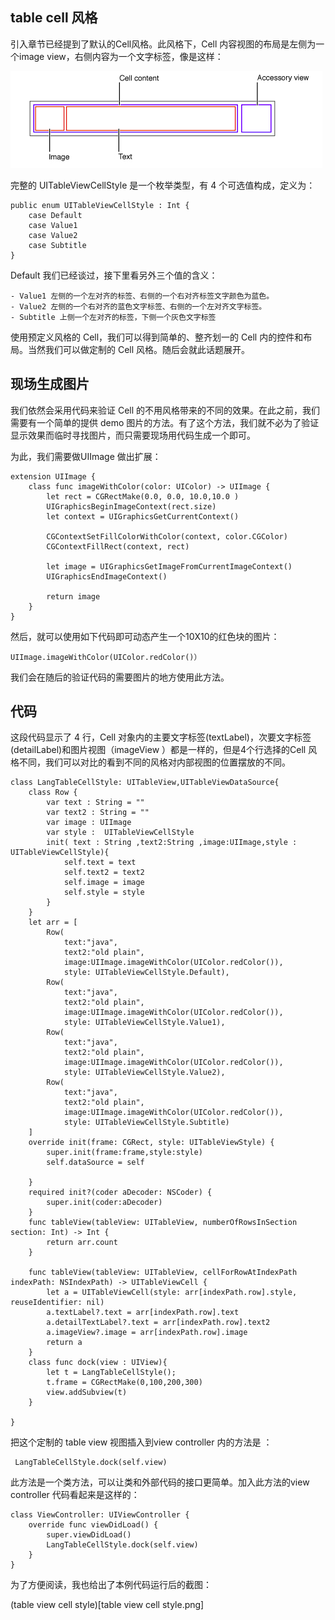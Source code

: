 ## table cell 风格

引入章节已经提到了默认的Cell风格。此风格下，Cell 内容视图的布局是左侧为一个image view，右侧内容为一个文字标签，像是这样：

![cell default style layout](cell3.png)


完整的 UITableViewCellStyle 是一个枚举类型，有 4 个可选值构成，定义为：

    public enum UITableViewCellStyle : Int {        
        case Default
        case Value1 
        case Value2 
        case Subtitle 
    }

Default 我们已经谈过，接下里看另外三个值的含义：

    - Value1 左侧的一个左对齐的标签、右侧的一个右对齐标签文字颜色为蓝色。
    - Value2 左侧的一个右对齐的蓝色文字标签、右侧的一个左对齐文字标签。
    - Subtitle 上侧一个左对齐的标签，下侧一个灰色文字标签

使用预定义风格的 Cell，我们可以得到简单的、整齐划一的 Cell 内的控件和布局。当然我们可以做定制的 Cell 风格。随后会就此话题展开。

## 现场生成图片

我们依然会采用代码来验证 Cell 的不用风格带来的不同的效果。在此之前，我们需要有一个简单的提供 demo 图片的方法。有了这个方法，我们就不必为了验证显示效果而临时寻找图片，而只需要现场用代码生成一个即可。

为此，我们需要做UIImage 做出扩展：

    extension UIImage {
        class func imageWithColor(color: UIColor) -> UIImage {
            let rect = CGRectMake(0.0, 0.0, 10.0,10.0 )
            UIGraphicsBeginImageContext(rect.size)
            let context = UIGraphicsGetCurrentContext()
            
            CGContextSetFillColorWithColor(context, color.CGColor)
            CGContextFillRect(context, rect)
            
            let image = UIGraphicsGetImageFromCurrentImageContext()
            UIGraphicsEndImageContext()
            
            return image
        }
    }

然后，就可以使用如下代码即可动态产生一个10X10的红色块的图片：

    UIImage.imageWithColor(UIColor.redColor()）

我们会在随后的验证代码的需要图片的地方使用此方法。


## 代码

这段代码显示了 4 行，Cell 对象内的主要文字标签(textLabel)，次要文字标签(detailLabel)和图片视图（imageView ）都是一样的，但是4个行选择的Cell 风格不同，我们可以对比的看到不同的风格对内部视图的位置摆放的不同。

    class LangTableCellStyle: UITableView,UITableViewDataSource{
        class Row {
            var text : String = ""
            var text2 : String = ""
            var image : UIImage
            var style :  UITableViewCellStyle
            init( text : String ,text2:String ,image:UIImage,style :  UITableViewCellStyle){
                self.text = text
                self.text2 = text2
                self.image = image
                self.style = style
            }
        }
        let arr = [
            Row(
                text:"java",
                text2:"old plain",
                image:UIImage.imageWithColor(UIColor.redColor()),
                style: UITableViewCellStyle.Default),
            Row(
                text:"java",
                text2:"old plain",
                image:UIImage.imageWithColor(UIColor.redColor()),
                style: UITableViewCellStyle.Value1),
            Row(
                text:"java",
                text2:"old plain",
                image:UIImage.imageWithColor(UIColor.redColor()),
                style: UITableViewCellStyle.Value2),
            Row(
                text:"java",
                text2:"old plain",
                image:UIImage.imageWithColor(UIColor.redColor()),
                style: UITableViewCellStyle.Subtitle)
        ]
        override init(frame: CGRect, style: UITableViewStyle) {
            super.init(frame:frame,style:style)
            self.dataSource = self
            
        }
        required init?(coder aDecoder: NSCoder) {
            super.init(coder:aDecoder)
        }
        func tableView(tableView: UITableView, numberOfRowsInSection section: Int) -> Int {
            return arr.count
        }
        
        func tableView(tableView: UITableView, cellForRowAtIndexPath indexPath: NSIndexPath) -> UITableViewCell {
            let a = UITableViewCell(style: arr[indexPath.row].style, reuseIdentifier: nil)
            a.textLabel?.text = arr[indexPath.row].text
            a.detailTextLabel?.text = arr[indexPath.row].text2
            a.imageView?.image = arr[indexPath.row].image
            return a
        }
        class func dock(view : UIView){
            let t = LangTableCellStyle();
            t.frame = CGRectMake(0,100,200,300)
            view.addSubview(t)
        }
        
    }
把这个定制的 table view 视图插入到view controller 内的方法是 ：

     LangTableCellStyle.dock(self.view)

此方法是一个类方法，可以让类和外部代码的接口更简单。加入此方法的view controller 代码看起来是这样的：

    class ViewController: UIViewController {
        override func viewDidLoad() {
            super.viewDidLoad()
            LangTableCellStyle.dock(self.view)
        }
    }
为了方便阅读，我也给出了本例代码运行后的截图：

 (table view cell style)[table view cell style.png]



